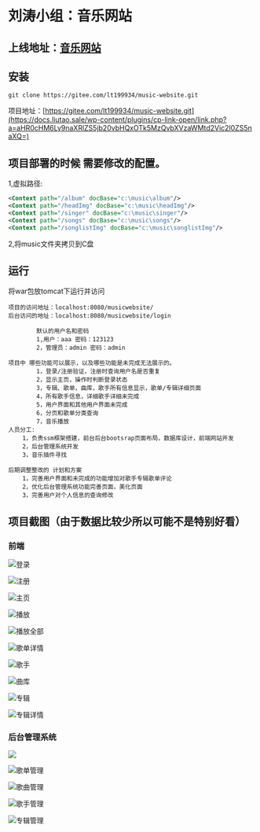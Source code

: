 # 刘涛小组：音乐网站
## 上线地址：[音乐网站](https://docs.liutao.sale/wp-content/plugins/cp-link-open/link.php?a=aHR0cHM6Ly9tdXNpYy5sdGJrLm5ldA==)

## 安装

```shell
git clone https://gitee.com/lt199934/music-website.git
```

项目地址：[https://gitee.com/lt199934/music-website.git](https://docs.liutao.sale/wp-content/plugins/cp-link-open/link.php?a=aHR0cHM6Ly9naXRlZS5jb20vbHQxOTk5MzQvbXVzaWMtd2Vic2l0ZS5naXQ=)

## 项目部署的时候 需要修改的配置。

1,虚拟路径:

```xml
<Context path="/album" docBase="c:\music\album"/>
<Context path="/headImg" docBase="c:\music\headImg"/>
<Context path="/singer" docBase="c:\music\singer"/>
<Context path="/songs" docBase="c:\music\songs"/>
<Context path="/songlistImg" docBase="c:\music\songlistImg"/>
```

2,将music文件夹拷贝到C盘

## 运行

将war包放tomcat下运行并访问

```less
项目的访问地址：localhost:8080/musicwebsite/
后台访问的地址：localhost:8080/musicwebsite/login

        默认的用户名和密码
        1,用户：aaa 密码：123123
        2，管理员：admin 密码：admin

项目中 哪些功能可以展示，以及哪些功能是未完成无法展示的。
        1，登录/注册验证，注册时查询用户名是否重复
        2，显示主页，操作时判断登录状态
        3，专辑、歌单，曲库，歌手所有信息显示，歌单/专辑详细页面
        4，所有歌手信息，详细歌手详细未完成
        5，用户界面和其他用户界面未完成
        6，分页和歌单分类查询
        7，音乐播放  
人员分工:
    1，负责ssm框架搭建，前台后台bootsrap页面布局，数据库设计，前端网站开发
    2，后台管理系统开发
    3，音乐插件寻找

后期调整整改的 计划和方案
    1，完善用户界面和未完成的功能增加对歌手专辑歌单评论
    2，优化后台管理系统功能完善页面，美化页面
    3，完善用户对个人信息的查询修改
```

## 项目截图（由于数据比较少所以可能不是特别好看）

### 前端
![登录](README.assets/登录.png)

![注册](README.assets/注册.png)

![主页](README.assets/主页.png)

![播放](README.assets/播放.png)

![播放全部](README.assets/播放全部.png)

![歌单详情](README.assets/歌单详情.png)

![歌手](README.assets/歌手.png)

![曲库](README.assets/曲库.png)

![专辑](README.assets/专辑.png)

![专辑详情](README.assets/专辑详情.png)

### 后台管理系统
![](README.assets/管理员登录.png)

![歌单管理](README.assets/歌单管理.png)

![歌曲管理](README.assets/歌曲管理.png)

![歌手管理](README.assets/歌手管理.png)

![专辑管理](README.assets/专辑管理.png)